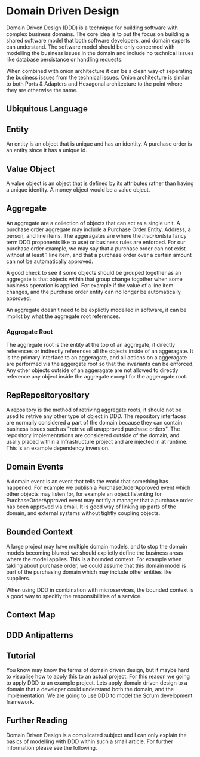 # Domain Driven Design

Domain Driven Design (DDD) is a technique for building software with complex business domains. The core idea is 
to put the focus on building a shared software model that both software developers, and domain experts 
can understand. The software model should be only concerned with modelling the business issues in the
domain and include no technical issues like database persistance or handling requests.

When combined with onion architecture it can be a clean way of seperating the business issues from the 
technical issues. Onion architecture is similar to both Ports & Adapters and Hexagonal architecture to the 
point where they are otherwise the same.

## Ubiquitous Language

## Entity

An entity is an object that is unique and has an identity. A purchase order is an entity since it has a unique id.

## Value Object

A value object is an object that is defined by its attributes rather than having a unique identity. A money object would be a value object.

## Aggregate

An aggregate are a collection of objects that can act as a single unit. A purchase order aggregate may include a Purchase Order Entity, Address, a person, and line items. 
The aggeragates are where the *invariants*(a fancy term DDD proponents like to use) or business rules are enforced. For our purchase order example, we may say that a 
purchase order can not exist without at least 1 line item, and that a purchase order over a certain amount can not be automatically approved.

A good check to see if some objects should be grouped together as an aggregate is that objects within that group change togother when some business operation is 
applied. For example if the value of a line item changes, and the purchase order entity can no longer be automatically approved. 

An aggregate doesn't need to be explictly modelled in software, it can be implict by what the aggregate root references.

### Aggregate Root

The aggregate root is the entity at the top of an aggregate, it directly references or indirectly references all the objects inside of an aggeragate. It is the primary interface to an
aggeragate, and all actions on a aggeragate are performed via the aggergate root so that the invariants can be enforced. Any other objects outside of an aggeragate are not allowed
to directly reference any object inside the aggregate except for the aggeragate root.

## RepRepositoryository

A repository is the method of retriving aggregate roots, it should not be used to retrive any other type of object in DDD. The repository interfaces are normally considered a part of the domain because they can contain business issues such
as "retrive all unapproved purchase orders". The repository implementations are considered outside of the domain, and usally placed within a Infrastructure project and are injected
in at runtime. This is an example dependency inversion.

## Domain Events

A domain event is an event that tells the world that something has happened. For example we publish a PurchaseOrderApproved event which other objects may listen for, for example
an object listenting for PurchaseOrderApproved event may notifiy a manager that a purchase order has been approved via email. It is good way of linking up parts of the domain, 
and external systems without tightly coupling objects.

## Bounded Context

A large project may have multiple domain models, and to stop the domain models becoming blurred we should explictly define the business areas where the model applies. This is a bounded
context. For example when takling about purchase order, we could assume that this domain model is part of the purchasing domain which may include other entities like suppliers.

When using DDD in combination with microservices, the bounded context is a good way to specifiy the responsibilities of a service.

## Context Map


## DDD Antipatterns

## Tutorial

You know may know the terms of domain driven design, but it maybe hard to visualise how to apply this to an actual project. For this reason we going to apply DDD to an example
project. Lets apply domain driven design to a domain that a developer could understand both the domain, and the implementation. We are going to use DDD to model
the Scrum development framework. 

## Further Reading

Domain Driven Design is a complicated subject and I can only explain the basics of modelling with DDD within such a small article. For further information please
see the following.

